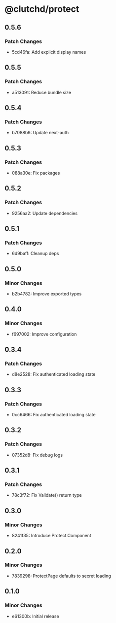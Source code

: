 # @clutchd/protect

## 0.5.6

### Patch Changes

- 5cd46fa: Add explicit display names

## 0.5.5

### Patch Changes

- a513091: Reduce bundle size

## 0.5.4

### Patch Changes

- b7088b9: Update next-auth

## 0.5.3

### Patch Changes

- 088a30e: Fix packages

## 0.5.2

### Patch Changes

- 9256aa2: Update dependencies

## 0.5.1

### Patch Changes

- 6d9baff: Cleanup deps

## 0.5.0

### Minor Changes

- b2b4782: Improve exported types

## 0.4.0

### Minor Changes

- f697002: Improve configuration

## 0.3.4

### Patch Changes

- d8e2528: Fix authenticated loading state

## 0.3.3

### Patch Changes

- 0cc6466: Fix authenticated loading state

## 0.3.2

### Patch Changes

- 07352d8: Fix debug logs

## 0.3.1

### Patch Changes

- 78c3f72: Fix Validate() return type

## 0.3.0

### Minor Changes

- 8241f35: Introduce Protect.Component

## 0.2.0

### Minor Changes

- 7839298: ProtectPage defaults to secret loading

## 0.1.0

### Minor Changes

- e61300b: Initial release
